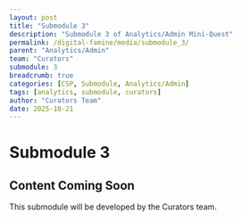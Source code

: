 ```yaml
---
layout: post
title: "Submodule 3"
description: "Submodule 3 of Analytics/Admin Mini-Quest"
permalink: /digital-famine/media/submodule_3/
parent: "Analytics/Admin"
team: "Curators"
submodule: 3
breadcrumb: true
categories: [CSP, Submodule, Analytics/Admin]
tags: [analytics, submodule, curators]
author: "Curators Team"
date: 2025-10-21
---
```


# Submodule 3

## Content Coming Soon
This submodule will be developed by the Curators team.
